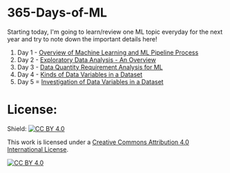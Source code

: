 # 365-Days-of-ML
Starting today, I'm going to learn/review one ML topic everyday for the next year and try to note down the important details here! 

1. Day 1 - [Overview of Machine Learning and ML Pipeline Process](https://github.com/Hassan-Farid/365-Days-of-ML/blob/main/Machine%20Learning%20Pipeline.ipynb)
2. Day 2 - [Exploratory Data Analysis - An Overview](https://github.com/Hassan-Farid/365-Days-of-ML/blob/main/Exploratory%20Data%20Analysis.ipynb)
3. Day 3 - [Data Quantity Requirement Analysis for ML](https://github.com/Hassan-Farid/365-Days-of-ML/blob/main/Data%20Quantity%20Requirement%20Analysis.ipynb)
4. Day 4 - [Kinds of Data Variables in a Dataset](https://github.com/Hassan-Farid/365-Days-of-ML/blob/main/Kinds%20of%20Data%20Variables%20in%20a%20Dataset.ipynb)
5. Day 5 = [Investigation of Data Variables in a Dataset](https://github.com/Hassan-Farid/365-Days-of-ML/blob/main/Investigation%20of%20Data%20Variables%20in%20a%20Dataset.ipynb)


# License:
Shield: [![CC BY 4.0][cc-by-shield]][cc-by]

This work is licensed under a
[Creative Commons Attribution 4.0 International License][cc-by].

[![CC BY 4.0][cc-by-image]][cc-by]

[cc-by]: http://creativecommons.org/licenses/by/4.0/
[cc-by-image]: https://i.creativecommons.org/l/by/4.0/88x31.png
[cc-by-shield]: https://img.shields.io/badge/License-CC%20BY%204.0-lightgrey.svg
